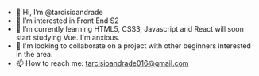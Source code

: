 - 👋 Hi, I’m @tarcisioandrade
- 👀 I’m interested in Front End S2
- 🌱 I’m currently learning HTML5, CSS3, Javascript and React will soon start studying Vue. I'm anxious.
- 💞️ I'm looking to collaborate on a project with other beginners interested in the area.
- 📫 How to reach me: tarcisioandrade016@gmail.com

<!---
tarcisioandrade/tarcisioandrade is a ✨ special ✨ repository because its `README.md` (this file) appears on your GitHub profile.
You can click the Preview link to take a look at your changes.
--->
